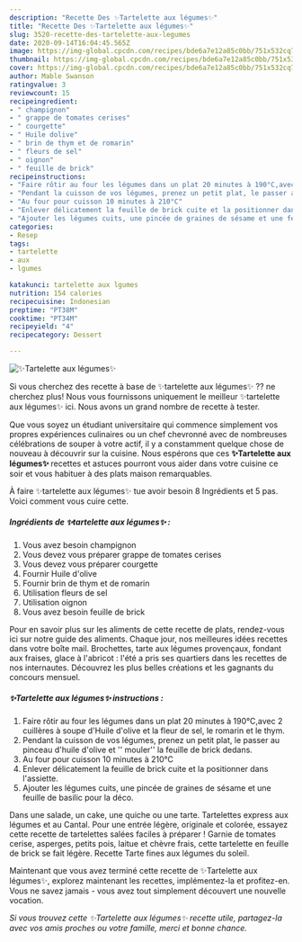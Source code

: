 ```yaml
---
description: "Recette Des ✨Tartelette aux légumes✨"
title: "Recette Des ✨Tartelette aux légumes✨"
slug: 3520-recette-des-tartelette-aux-legumes
date: 2020-09-14T16:04:45.565Z
image: https://img-global.cpcdn.com/recipes/bde6a7e12a85c0bb/751x532cq70/✨tartelette-aux-legumes✨-photo-principale-de-la-recette.jpg
thumbnail: https://img-global.cpcdn.com/recipes/bde6a7e12a85c0bb/751x532cq70/✨tartelette-aux-legumes✨-photo-principale-de-la-recette.jpg
cover: https://img-global.cpcdn.com/recipes/bde6a7e12a85c0bb/751x532cq70/✨tartelette-aux-legumes✨-photo-principale-de-la-recette.jpg
author: Mable Swanson
ratingvalue: 3
reviewcount: 15
recipeingredient:
- " champignon"
- " grappe de tomates cerises"
- " courgette"
- " Huile dolive"
- " brin de thym et de romarin"
- " fleurs de sel"
- " oignon"
- " feuille de brick"
recipeinstructions:
- "Faire rôtir au four les légumes dans un plat 20 minutes à 190°C,avec 2 cuillères à soupe d&#39;Huile d&#39;olive et la fleur de sel, le romarin et le thym."
- "Pendant la cuisson de vos légumes, prenez un petit plat, le passer au pinceau d&#39;huile d&#39;olive et &#39;&#39; mouler&#39;&#39; la feuille de brick dedans."
- "Au four pour cuisson 10 minutes à 210°C"
- "Enlever délicatement la feuille de brick cuite et la positionner dans l&#39;assiette."
- "Ajouter les légumes cuits, une pincée de graines de sésame et une feuille de basilic pour la déco."
categories:
- Resep
tags:
- tartelette
- aux
- lgumes

katakunci: tartelette aux lgumes 
nutrition: 154 calories
recipecuisine: Indonesian
preptime: "PT38M"
cooktime: "PT34M"
recipeyield: "4"
recipecategory: Dessert

---
```



![✨Tartelette aux légumes✨](https://img-global.cpcdn.com/recipes/bde6a7e12a85c0bb/751x532cq70/✨tartelette-aux-legumes✨-photo-principale-de-la-recette.jpg)

Si vous cherchez des recette à base de ✨tartelette aux légumes✨ ?? ne cherchez plus! Nous vous fournissons uniquement le meilleur ✨tartelette aux légumes✨ ici. Nous avons un grand nombre de recette à tester.

Que vous soyez un étudiant universitaire qui commence simplement vos propres expériences culinaires ou un chef chevronné avec de nombreuses célébrations de souper à votre actif, il y a constamment quelque chose de nouveau à découvrir sur la cuisine. Nous espérons que ces <strong> ✨Tartelette aux légumes✨ </strong> recettes et astuces pourront vous aider dans votre cuisine ce soir et vous habituer à des plats maison remarquables.

<!--inarticleads1-->

À faire ✨tartelette aux légumes✨ tue avoir besoin 8 Ingrédients et 5 pas. Voici comment vous cuire cette.

##### Ingrédients de ✨tartelette aux légumes✨ :

1. Vous avez besoin  champignon
1. Vous devez vous préparer  grappe de tomates cerises
1. Vous devez vous préparer  courgette
1. Fournir  Huile d&#39;olive
1. Fournir  brin de thym et de romarin
1. Utilisation  fleurs de sel
1. Utilisation  oignon
1. Vous avez besoin  feuille de brick


Pour en savoir plus sur les aliments de cette recette de plats, rendez-vous ici sur notre guide des aliments. Chaque jour, nos meilleures idées recettes dans votre boîte mail. Brochettes, tarte aux légumes provençaux, fondant aux fraises, glace à l&#39;abricot : l&#39;été a pris ses quartiers dans les recettes de nos internautes. Découvrez les plus belles créations et les gagnants du concours mensuel. 

<!--inarticleads2-->

##### ✨Tartelette aux légumes✨ instructions :

1. Faire rôtir au four les légumes dans un plat 20 minutes à 190°C,avec 2 cuillères à soupe d&#39;Huile d&#39;olive et la fleur de sel, le romarin et le thym.
1. Pendant la cuisson de vos légumes, prenez un petit plat, le passer au pinceau d&#39;huile d&#39;olive et &#39;&#39; mouler&#39;&#39; la feuille de brick dedans.
1. Au four pour cuisson 10 minutes à 210°C
1. Enlever délicatement la feuille de brick cuite et la positionner dans l&#39;assiette.
1. Ajouter les légumes cuits, une pincée de graines de sésame et une feuille de basilic pour la déco.


Dans une salade, un cake, une quiche ou une tarte. Tartelettes express aux légumes et au Cantal. Pour une entrée légère, originale et colorée, essayez cette recette de tartelettes salées faciles à préparer ! Garnie de tomates cerise, asperges, petits pois, laitue et chèvre frais, cette tartelette en feuille de brick se fait légère. Recette Tarte fines aux légumes du soleil. 

<!--inarticleads1-->

<p>
Maintenant que vous avez terminé cette recette de ✨Tartelette aux légumes✨, explorez maintenant les recettes, implémentez-la et profitez-en. Vous ne savez jamais - vous avez tout simplement découvert une nouvelle vocation.
</p>

<p>
<i>Si vous trouvez cette ✨Tartelette aux légumes✨ recette utile, partagez-la avec vos amis proches ou votre famille, merci et bonne chance.</i>
</p>
